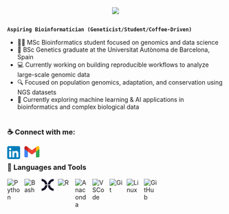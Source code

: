 <!-- Typing SVG by DenverCoder1 - https://github.com/DenverCoder1/readme-typing-svg -->
<h1 align="center">
    <img src="https://readme-typing-svg.herokuapp.com/?font=Fira&size=35&center=true&vCenter=true&width=480&height=45&pause=1200&duration=3000&color=48D1CC&lines=Hello+There!👋;I'm+Alejandro+Cobos!🧬;" />
</h1>

**`Aspiring Bioinformatician (Geneticist/Student/Coffee-Driven)`**

- 👩‍🔬 MSc Bioinformatics student focused on genomics and data science  
- 🧬 BSc Genetics graduate at the Universitat Autònoma de Barcelona, Spain  
- 💻 Currently working on building reproducible workflows to analyze large-scale genomic data  
- 🔍 Focused on population genomics, adaptation, and conservation using NGS datasets  
- 💭 Currently exploring machine learning & AI applications in bioinformatics and complex biological data  

#

### ☕ Connect with me:

<a href="https://linkedin.com/in/acobos-bioinformatics" target="_blank">
    <img align="left" alt="LinkedIn" width="30px" style="padding-right:10px;" src="./img/LinkedIn_icon.svg" />
</a>
<a href="mailto:acobos2424@gmail.com">
    <img align="left" alt="Gmail" width="35px" style="padding-right:10px;" src="./img/Gmail_icon_(2020).svg" />
</a>
<br>

### 🧰 Languages and Tools

<a href="" target="_blank">
    <img align="left" alt="Python" width="30px" style="padding-right:10px;" src="https://cdn.jsdelivr.net/gh/devicons/devicon/icons/python/python-plain.svg" />
</a>

<a href="" target="_blank">
    <img align="left" alt="Bash" width="30px" style="padding-right:10px;" src="https://cdn.jsdelivr.net/gh/devicons/devicon/icons/bash/bash-original.svg" />
</a>

<a href="https://www.nextflow.io/" target="_blank">
  <picture>
    <source media="(prefers-color-scheme: dark)" srcset="./img/nextflow-icon.svg">
    <source media="(prefers-color-scheme: light)" srcset="./img/nextflow-icon-dark.svg">
    <img align="left" alt="Nextflow" width="28px" style="padding-right:10px;" src="./img/nextflow-icon-dark.svg">
  </picture>
</a>

<a href="" target="_blank">
    <img align="left" alt="R" width="30px" style="padding-right:10px;" src="https://cdn.jsdelivr.net/gh/devicons/devicon@latest/icons/r/r-original.svg" />
</a>

<a href="" target="_blank">
    <img align="left" alt="Anaconda" width="30px" style="padding-right:10px;" src="https://cdn.jsdelivr.net/gh/devicons/devicon@latest/icons/anaconda/anaconda-original.svg" />
</a>

<a href="" target="_blank">
    <img align="left" alt="VSCode" width="30px" style="padding-right:10px;" src="https://cdn.jsdelivr.net/gh/devicons/devicon@latest/icons/vscode/vscode-original.svg" />
</a>

<a href="" target="_blank">
    <img align="left" alt="Git" width="30px" style="padding-right:10px;" src="https://cdn.jsdelivr.net/gh/devicons/devicon/icons/git/git-original.svg" />
</a>

<a href="" target="_blank">
    <img align="left" alt="Linux" width="30px" style="padding-right:10px;" src="https://cdn.jsdelivr.net/gh/devicons/devicon/icons/linux/linux-original.svg" />
</a>

<a href="https://github.com/Cobos-Bioinfo" target="_blank">
  <picture>
    <source media="(prefers-color-scheme: dark)" srcset="https://user-images.githubusercontent.com/3369400/139447912-e0f43f33-6d9f-45f8-be46-2df5bbc91289.png">
    <source media="(prefers-color-scheme: light)" srcset="https://user-images.githubusercontent.com/3369400/139448065-39a229ba-4b06-434b-bc67-616e2ed80c8f.png">
    <img align="left" alt="GitHub" width="30px" style="padding-right:10px;" src="https://user-images.githubusercontent.com/3369400/139448065-39a229ba-4b06-434b-bc67-616e2ed80c8f.png">
  </picture>
</a>
